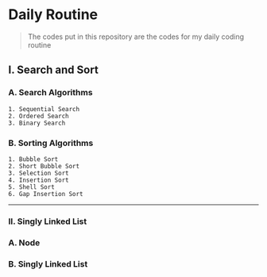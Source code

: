 # Daily Routine
> The codes put in this repository are the codes for my daily coding routine

## I. Search and Sort

### A. Search Algorithms
    1. Sequential Search
    2. Ordered Search
    3. Binary Search

### B. Sorting Algorithms
    1. Bubble Sort
    2. Short Bubble Sort
    3. Selection Sort
    4. Insertion Sort
    5. Shell Sort
    6. Gap Insertion Sort
---
### II. Singly Linked List

### A. Node
### B. Singly Linked List